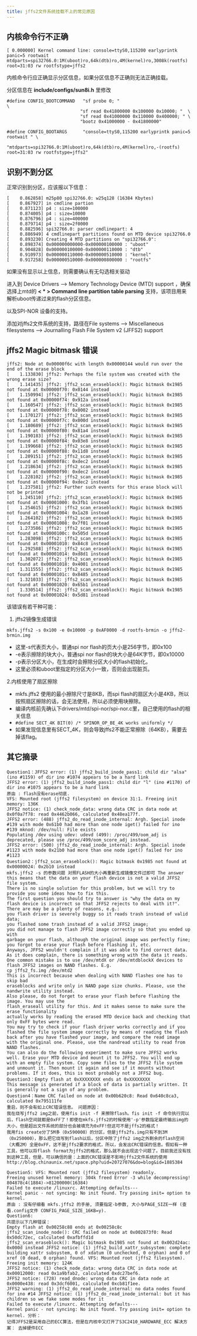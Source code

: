 ```yaml
---
title: jffs2文件系统挂载不上的常见原因
---
```


## 内核命令行不正确


    [ 0.000000] Kernel command line: console=ttyS0,115200 earlyprintk panic=5 rootwait mtdparts=spi32766.0:1M(uboot)ro,64k(dtb)ro,4M(kernel)ro,3008k(rootfs) root=31:03 rw rootfstype=jffs2

内核命令行应正确显示分区信息，如果分区信息不正确则无法正确挂载。

分区信息在 **include/configs/sun8i.h** 里修改

```
#define CONFIG_BOOTCOMMAND   "sf probe 0; "                           \
                            "sf read 0x41800000 0x100000 0x10000; "  \
                            "sf read 0x41000000 0x110000 0x400000; " \
                            "bootz 0x41000000 - 0x41800000"

#define CONFIG_BOOTARGS      "console=ttyS0,115200 earlyprintk panic=5 rootwait " \
                            "mtdparts=spi32766.0:1M(uboot)ro,64k(dtb)ro,4M(kernel)ro,-(rootfs) root=31:03 rw rootfstype=jffs2"
```

## 识别不到分区


正常识别到分区，应该报以下信息：

    [    0.862858] m25p80 spi32766.0: w25q128 (16384 Kbytes)
    [    0.867927] in cmdline partion
    [    0.871123] p4 : size=100000
    [    0.874005] p4 : size=10000
    [    0.876796] p4 : size=400000
    [    0.879714] p4 : size=2f0000
    [    0.882596] spi32766.0: parser cmdlinepart: 4
    [    0.886949] 4 cmdlinepart partitions found on MTD device spi32766.0
    [    0.893230] Creating 4 MTD partitions on "spi32766.0":
    [    0.898374] 0x000000000000-0x000000100000 : "uboot"
    [    0.904828] 0x000000100000-0x000000110000 : "dtb"
    [    0.910973] 0x000000110000-0x000000510000 : "kernel"
    [    0.917258] 0x000000510000-0x000000800000 : "rootfs"

如果没有显示以上信息，则需要确认有无勾选相关驱动

进入到 Device Drivers --> Memory Technology Device (MTD) support ，确保选择上mtd的 **< * > Command line partition table parsing**
支持，该项目用来解析uboot传递过来的flash分区信息。

以及SPI-NOR 设备的支持。

添加对jffs2文件系统的支持，路径在File systems --> Miscellaneous filesystems --> Journalling Flash File System v2 (JFFS2) support

## jffs2 Magic bitmask 错误

    jffs2: Node at 0x00000f6c with length 0x00000144 would run over the end of the erase block
    [    1.133830] jffs2: Perhaps the file system was created with the wrong erase size?
    [    1.141435] jffs2: jffs2_scan_eraseblock(): Magic bitmask 0x1985 not found at 0x00000f70: 0x0144 instead
    [    1.150994] jffs2: jffs2_scan_eraseblock(): Magic bitmask 0x1985 not found at 0x00000f74: 0x912a instead
    [    1.160547] jffs2: jffs2_scan_eraseblock(): Magic bitmask 0x1985 not found at 0x00000f78: 0x0002 instead
    [    1.170127] jffs2: jffs2_scan_eraseblock(): Magic bitmask 0x1985 not found at 0x00000f7c: 0x000d instead
    [    1.180689] jffs2: jffs2_scan_eraseblock(): Magic bitmask 0x1985 not found at 0x00000f80: 0x81a4 instead
    [    1.190183] jffs2: jffs2_scan_eraseblock(): Magic bitmask 0x1985 not found at 0x00000f84: 0x03e8 instead
    [    1.199668] jffs2: jffs2_scan_eraseblock(): Magic bitmask 0x1985 not found at 0x00000f88: 0x11d8 instead
    [    1.209151] jffs2: jffs2_scan_eraseblock(): Magic bitmask 0x1985 not found at 0x00000f8c: 0xdec2 instead
    [    1.218634] jffs2: jffs2_scan_eraseblock(): Magic bitmask 0x1985 not found at 0x00000f90: 0xdec2 instead
    [    1.228102] jffs2: jffs2_scan_eraseblock(): Magic bitmask 0x1985 not found at 0x00000f94: 0xdec2 instead
    [    1.237581] jffs2: Further such events for this erase block will not be printed
    [    1.245110] jffs2: jffs2_scan_eraseblock(): Magic bitmask 0x1985 not found at 0x00001000: 0x3fb1 instead
    [    1.254615] jffs2: jffs2_scan_eraseblock(): Magic bitmask 0x1985 not found at 0x00001004: 0x1a28 instead
    [    1.264102] jffs2: jffs2_scan_eraseblock(): Magic bitmask 0x1985 not found at 0x00001008: 0x7f01 instead
    [    1.273586] jffs2: jffs2_scan_eraseblock(): Magic bitmask 0x1985 not found at 0x0000100c: 0x505d instead
    [    1.283098] jffs2: jffs2_scan_eraseblock(): Magic bitmask 0x1985 not found at 0x00001010: 0x84c8 instead
    [    1.292588] jffs2: jffs2_scan_eraseblock(): Magic bitmask 0x1985 not found at 0x00001014: 0xd8d1 instead
    [    1.302072] jffs2: jffs2_scan_eraseblock(): Magic bitmask 0x1985 not found at 0x00001018: 0x4001 instead
    [    1.311555] jffs2: jffs2_scan_eraseblock(): Magic bitmask 0x1985 not found at 0x0000101c: 0x8485 instead
    [    1.321033] jffs2: jffs2_scan_eraseblock(): Magic bitmask 0x1985 not found at 0x00001020: 0x65b1 instead
    [    1.330514] jffs2: jffs2_scan_eraseblock(): Magic bitmask 0x1985 not found at 0x00001024: 0x5d81 instead

该错误有若干种可能：

1.  jffs2镜像生成错误

`mkfs.jffs2 -s 0x100 -e 0x10000 -p 0xAF0000 -d rootfs-brmin -o jffs2-brmin.img`
-   这里-s代表页大小，普通spi nor flash的页大小是256字节，即0x100
-   -e表示擦除的块大小，普通spi nor flash的块大小是64K字节，即0x10000
-   -p表示分区大小，在生成时会擦除分区大小的flash初始化。
- 这里必须和uboot里指定的分区大小一致，否则会出现脏页。

2.内核使用了扇区擦除
-   mkfs.jffs2 使用的最小擦除尺寸是8KB，而spi flash的扇区大小是4KB，所以按照扇区擦除的话，会无法使用，所以必须使用块擦除。
-   编译内核前先确认下drivers/mtd/spi-nor/spi-nor.c里，自己使用的flash的相关信息
-   `#define SECT_4K BIT(0) /* SPINOR_OP_BE_4K works uniformly */`
-   如果发现信息里有SECT\_4K，则会导致jffs2不能正常擦除（64KB），需要去掉该flag。

## 其它摘录

    Question1：JFFS2 error: (1) jffs2_build_inode_pass1: child dir "alsa" (ino #1159) of dir ino #1074 appears to be a hard link
    JFFS2 error: (1) jffs2_build_inode_pass1: child dir "l" (ino #1170) of dir ino #1075 appears to be a hard link
    原由 : flash没有erase彻底.
    VFS: Mounted root (jffs2 filesystem) on device 31:1. Freeing init memory: 136K
    JFFS2 notice: (1) check_node_data: wrong data CRC in data node at 0x0f0a7f78: read 0x4462b066, calculated 0x48ea177f.
    JFFS2 error: (488) jffs2_do_read_inode_internal: Argh. Special inode #139 with mode 0x61b0 had more than one node iget() failed for ino #139 mknod: /dev/null: File exists
    Populating /dev using udev: udevd (499): /proc/499/oom_adj is deprecated, please use /proc/499/oom_score_adj instead.
    JFFS2 error: (500) jffs2_do_read_inode_internal: Argh. Special inode #1123 with mode 0x21b0 had more than one node iget() failed for ino #1123
    Question2：jffs2_scan_eraseblock(): Magic bitmask 0x1985 not found at 0x00000024: 0x2b10 instead
    mkfs.jffs2 -s 的参数问题 对照FLASH的大小再重新生成镜像文件过即可 The answer this means that the data on your flash device is not a valid JFFS2 file system.
    There is no single solution for this problem, but we will try to provide you some ideas how to fix this.
    The first question you should try to answer is "why the data on my flash device is incorrect so that JFFS2 rejects to deal with it?". There are may be a plenty of reasons, e.g.:
    you flash driver is severely buggy so it reads trash instead of valid data;
    you flashed some trash instead of a valid JFFS2 image;
    you did not manage to flash JFFS2 image correctly so that you ended up with
    garbage on your flash, although the original image was perfectly fine;
    you forgot to erase your flash before flashing it, etc.
    Anyways, JFFS2 wouldn't complain if it was able to find correct data. As it does complain, there is something wrong with the data it reads.
    One common mistake is to use /dev/mtdX or /dev/mtdblockX devices to flash JFFS2 images on NAND flashes. E.g.
    cp jffs2_fs.img /dev/mtd2
    This is incorrect because when dealing with NAND flashes one has to skip bad
    eraseblocks and write only in NAND page size chunks. Please, use the nandwrite utility instead.
    Also please, do not forget to erase your flash before flashing the image. You may use the
    flash_eraseall utility for this. And it makes sense to make sure the erase functionality
    actually works by reading the erased MTD device back and checking that only 0xFF bytes were read.
    You may try to check if your flash driver works correctly and if you flashed the file system image correctly by means of reading the flash back after you have flashed your image, and compare the read image with the original one. Please, use the nandread utility to read from NAND flashes.
    You can also do the following experiment to make sure JFFS2 works well. Erase your MTD device and mount it to JFFS2. You will end up with an empty file system. Copy some files to the JFFS2 file system and unmount it. Then mount it again and see if it mounts without problems. If it does, this is most probably not a JFFS2 bug.
    Question3：Empty flash at 0xXXXXXXXX ends at 0xXXXXXXXX
    This message is generated if a block of data is partially written. It is generally not a sign of any problem.
    Question4：Name CRC failed on node at 0x00b620c8: Read 0x640c8ca3, calculated 0x795111fe
    重启，则不会有如上CRC错误信息。 问题原因：
    我在烧写jffs2 img之前，使用fis init -f 来擦除flash。fis init -f 命令执行完以后，flash空间就都是0xFF了！即使在mkfs.jffs2的时候使用'-p'参数指定最终输出img的大小，但是超出文件系统的部分也会被填充为0xFF!但这可不是jffs2的格式！
    我用fis create分了5M多（0x590000）的分区，但是jffs2fs.img只有不到3M（0x250000），那么把它烧写到flash以后，分区中除了jffs2 img之外剩余的flash空间（大概2M）全是0xFF，这不是jffs2要求的格式，所以，会发出CRC错误的信息。假如有一种工具，他可以将flash format为jffs2的格式，那么就不会出现这个问题了。目前我还没有找到这种工具，但是，可以确信的是：上面的CRC错误是不影响jffs2文件系统的使用
    http://blog.chinaunix.net/space.php?uid=20727076&do=blog&id=1885384

    Question5: VFS: Mounted root (jffs2 filesystem) readonly.
    Freeing unused kernel memory: 304k freed Error -3 while decompressing! 804878c4(1884)->81200000(16384)
    Failed to execute /linuxrc. Attempting defaults---
    Kernel panic - not syncing: No init found. Try passing init= option to kernel.
    原由 : 没有仔细看 mkfs.jffs2 的手册, 须要指定-b参数, 大小与PAGE_SIZE一样 (查看.config文件 CONFIG_PAGE_SIZE_16KB=y).
    Question6:
    共提示以下几种错误：
    Empty flash at 0x00258c88 ends at 0x00258c8c
    jffs2_scan_inode_node(): CRC failed on node at 0x002873f0: Read 0x50dc72ec, calculated 0xafbffd1d
    jffs2_scan_eraseblock(): Magic bitmask 0x1985 not found at 0x002d24ac: 0x000d instead JFFS2 notice: (1) jffs2_build_xattr_subsystem: complete building xattr subsystem, 0 of xdatum (0 unchecked, 0 orphan) and 0 of xref (0 dead, 0 orphan) found. VFS: Mounted root (jffs2 filesystem). Freeing init memory: 124K
    JFFS2 notice: (1) check_node_data: wrong data CRC in data node at 0x00012000: read 0x1a9bfab2, calculated 0xdc27bef6.
    JFFS2 notice: (728) read_dnode: wrong data CRC in data node at 0x0000e438: read 0x3dcf6001, calculated 0xcb81f1ee.
    JFFS2 warning: (1) jffs2_do_read_inode_internal: no data nodes found for ino #14 JFFS2 notice: (1) jffs2_do_read_inode_internal: but it has children so we fake some modes for it
    Failed to execute /linuxrc. Attempting defaults---
    Kernel panic - not syncing: No init found. Try passing init= option to kernel. 分析：
    记得JFFS2是采用自己的ECC算法，但是在内核中又打开了S3C2410_HARDWARE_ECC 解决方案： 去掉硬件ECC
